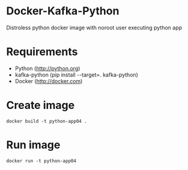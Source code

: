 # Docker-Kafka-Python

Distroless python docker image with noroot user executing python app



# Requirements

- Python (http://python.org)
- kafka-python (pip install --target=. kafka-python)
- Docker (http://docker.com)


# Create image
```
docker build -t python-app04 .
```
# Run image
```
docker run -t python-app04
```
